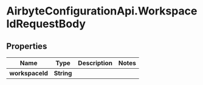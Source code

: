 # AirbyteConfigurationApi.WorkspaceIdRequestBody

## Properties

Name | Type | Description | Notes
------------ | ------------- | ------------- | -------------
**workspaceId** | **String** |  | 



